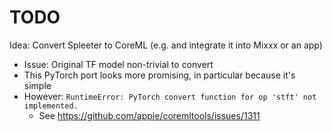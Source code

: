 # TODO

Idea: Convert Spleeter to CoreML (e.g. and integrate it into Mixxx or an app)

- Issue: Original TF model non-trivial to convert
- This PyTorch port looks more promising, in particular because it's simple
- However: `RuntimeError: PyTorch convert function for op 'stft' not implemented.`
  - See https://github.com/apple/coremltools/issues/1311
